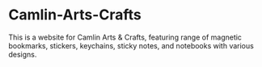 # Camlin-Arts-Crafts
This is a website for Camlin Arts & Crafts, featuring range of magnetic bookmarks, stickers, keychains, sticky notes, and notebooks with various designs.
